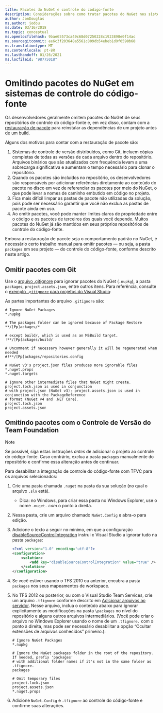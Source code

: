 ```yaml
---
title: Pacotes do NuGet e controle do código-fonte
description: Considerações sobre como tratar pacotes do NuGet nos sistemas de controle de versão e do código-fonte, e como omitir pacotes com git e TFVC.
author: JonDouglas
ms.author: jodou
ms.date: 03/16/2018
ms.topic: conceptual
ms.openlocfilehash: 9bae65573ca49c68d07250228c1923890e0f14ac
ms.sourcegitcommit: ee6c3f203648a5561c809db54ebeb1d0f0598b68
ms.translationtype: MT
ms.contentlocale: pt-BR
ms.lasthandoff: 01/26/2021
ms.locfileid: "98775018"
---
```

# <a name="omitting-nuget-packages-in-source-control-systems"></a>Omitindo pacotes do NuGet em sistemas de controle do código-fonte

Os desenvolvedores geralmente omitem pacotes do NuGet de seus repositórios de controle do código-fonte e, em vez disso, contam com a [restauração de pacote](package-restore.md) para reinstalar as dependências de um projeto antes de um build.

Alguns dos motivos para contar com a restauração de pacote são:

1. Sistemas de controle de versão distribuídos, como Git, incluem cópias completas de todas as versões de cada arquivo dentro do repositório. Arquivos binários que são atualizados com frequência levam a uma sobrecarga significativa e aumentam o tempo necessário para clonar o repositório.
1. Quando os pacotes são incluídos no repositório, os desenvolvedores são responsáveis por adicionar referências diretamente ao conteúdo do pacote no disco em vez de referenciar os pacotes por meio do NuGet, o que pode levar a nomes de caminho embutido em código no projeto.
1. Fica mais difícil limpar as pastas de pacote não utilizadas da solução, pois pode ser necessário garantir que você não exclua as pastas de pacote ainda em uso.
1. Ao omitir pacotes, você pode manter limites claros de propriedade entre o código e os pacotes de terceiros dos quais você depende. Muitos pacotes do NuGet já são mantidos em seus próprios repositórios de controle do código-fonte.

Embora a restauração de pacote seja o comportamento padrão no NuGet, é necessário certo trabalho manual para omitir pacotes &mdash; ou seja, a pasta `packages` em seu projeto &mdash; do controle do código-fonte, conforme descrito neste artigo.

## <a name="omitting-packages-with-git"></a>Omitir pacotes com Git

Use o [arquivo .gitignore](https://git-scm.com/docs/gitignore) para ignorar pacotes do NuGet (`.nupkg`), a pasta `packages`, `project.assets.json`, entre outros itens. Para referência, consulte o [exemplo `.gitignore` para projetos do Visual Studio](https://github.com/github/gitignore/blob/master/VisualStudio.gitignore):

As partes importantes do arquivo `.gitignore` são:

```gitignore
# Ignore NuGet Packages
*.nupkg

# The packages folder can be ignored because of Package Restore
**/[Pp]ackages/*

# except build/, which is used as an MSBuild target.
!**/[Pp]ackages/build/

# Uncomment if necessary however generally it will be regenerated when needed
#!**/[Pp]ackages/repositories.config

# NuGet v3's project.json files produces more ignorable files
*.nuget.props
*.nuget.targets

# Ignore other intermediate files that NuGet might create. project.lock.json is used in conjunction
# with project.json (NuGet v3); project.assets.json is used in conjunction with the PackageReference
# format (NuGet v4 and .NET Core).
project.lock.json
project.assets.json
```

## <a name="omitting-packages-with-team-foundation-version-control"></a>Omitindo pacotes com o Controle de Versão do Team Foundation

> [!Note]
> Se possível, siga estas instruções *antes* de adicionar o projeto ao controle do código-fonte. Caso contrário, exclua a pasta `packages` manualmente do repositório e confirme essa alteração antes de continuar.

Para desabilitar a integração de controle do código-fonte com TFVC para os arquivos selecionados:

1. Crie uma pasta chamada `.nuget` na pasta da sua solução (no qual o arquivo `.sln` está).
    - Dica: no Windows, para criar essa pasta no Windows Explorer, use o nome `.nuget.` *com* o ponto à direita.

1. Nessa pasta, crie um arquivo chamado `NuGet.Config` e abra-o para edição.

1. Adicione o texto a seguir no mínimo, em que a configuração [disableSourceControlIntegration](../reference/nuget-config-file.md#solution-section) instrui o Visual Studio a ignorar tudo na pasta `packages`:

   ```xml
   <?xml version="1.0" encoding="utf-8"?>
   <configuration>
       <solution>
           <add key="disableSourceControlIntegration" value="true" />
       </solution>
   </configuration>
   ```

1. Se você estiver usando o TFS 2010 ou anterior, encubra a pasta `packages` nos seus mapeamentos de workspace.

1. No TFS 2012 ou posterior, ou com o Visual Studio Team Services, crie um arquivo `.tfignore` conforme descrito em [Adicionar arquivos ao servidor](/vsts/tfvc/add-files-server?view=vsts#tfignore). Nesse arquivo, inclua o conteúdo abaixo para ignorar explicitamente as modificações na pasta `\packages` no nível do repositório e alguns outros arquivos intermediários. (Você pode criar o arquivo no Windows Explorer usando o nome de um `.tfignore.` com o ponto à direita, mas pode ser necessário desabilitar a opção “Ocultar extensões de arquivos conhecidos” primeiro.):

   ```cli
   # Ignore NuGet Packages
   *.nupkg

   # Ignore the NuGet packages folder in the root of the repository. If needed, prefix 'packages'
   # with additional folder names if it's not in the same folder as .tfignore.   
   packages

   # Omit temporary files
   project.lock.json
   project.assets.json
   *.nuget.props
   ```

1. Adicione `NuGet.Config` e `.tfignore` ao controle do código-fonte e confirme suas alterações.
